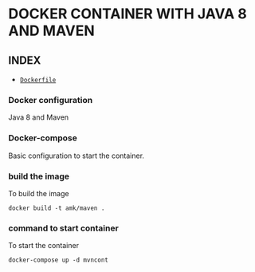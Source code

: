 # DOCKER CONTAINER WITH JAVA 8 AND MAVEN

## INDEX

* [`Dockerfile`](#docker-configuratio)




### Docker configuration
Java 8 and Maven

### Docker-compose
Basic configuration to start the container.

### build the image
To build the image
```docker
docker build -t amk/maven .
```

### command to start container
To start the container
```docker
docker-compose up -d mvncont
```